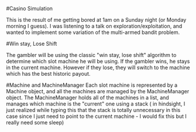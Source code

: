 #Casino Simulation

This is the result of me getting bored at 1am on a Sunday night (or Monday morning I guess). I was listening to a talk on exploration/exploitation, and wanted to implement some variation of the multi-armed bandit problem.

#Win stay, Lose Shift

The gambler will be using the classic "win stay, lose shift" algorithm to determine which slot machine he will be using. If the gambler wins, he stays in the current machine. However if they lose, they will switch to the machine which has the best historic payout.


#Machine and MachineManager
Each slot machine is represented by a Machine object, and all the machines are managed by the MachineManager object. The MachineManager holds all of the machines in a list, and manages which machine is the "current" one using a stack ( in hindsight, I just realized while typing this that the stack is totally unnecessary in this case since I just need to point to the current machine - I would fix this but I really need some sleep)
